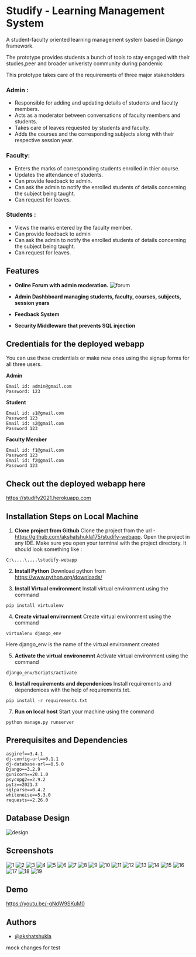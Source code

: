 
# Studify - Learning Management System

A student-faculty oriented learning management system 
based in Django framework.

The prototype provides students a bunch of tools to stay engaged with 
their studies,peer and broader univeristy community during pandemic

This prototype takes care of the requirements of three major stakeholders
### Admin : 
- Responsible for adding and updating details of students and faculty members.
- Acts as a moderator between conversations of faculty members and students.
- Takes care of leaves requested by students and faculty.
- Adds the courses and the corresponding subjects along with their respective session year.

### Faculty:
- Enters the marks of corresponding students enrolled in thier course.
- Updates the attendance of students.
- Can provide feedback to admin.
- Can ask the admin to notify the enrolled students of details concerning the subject being taught.
- Can request for leaves.

### Students :
- Views the marks entered by the faculty member.
- Can provide feedback to admin
- Can ask the admin to notify the enrolled students of details concerning the subject being taught.
- Can request for leaves.


## Features

- **Online Forum with admin moderation.**
 ![forum](https://github.com/akshatshukla175/studify-webapp/blob/main/demo/forum.png)
 
- **Admin Dashbboard managing students, faculty, courses, subjects, session years**
- **Feedback System**
- **Security Middleware that prevents SQL injection**

## Credentials for the deployed webapp

You can use these credentials or make new ones using the signup forms for all three users. 

**Admin**

    Email id: admin@gmail.com
    Password: 123
    
**Student**

    Email id: s1@gmail.com
    Password 123
    Email id: s2@gmail.com
    Password 123
    
**Faculty Member**

    Email id: f1@gmail.com
    Password 123
    Email id: f2@gmail.com
    Password 123

## Check out the deployed webapp here

https://studify2021.herokuapp.com

## Installation Steps on Local Machine

1. **Clone project from Github**
Clone the project from the url - https://github.com/akshatshukla175/studify-webapp.
Open the project in any IDE. Make sure you open your terminal with the project directory. It should look something like :
>> 
    C:\....\....\studify-webapp

2. **Install Python**
Download python from https://www.python.org/downloads/

3. **Install Virtual environment**
Install virtual environment using the command 
>>
    pip install virtualenv

4. **Create virtual environment**
Create virtual environment using the command
>>
    virtualenv django_env

Here django_env is the name of the virtual environment created

5. **Activate the virtual environemnt**
Activate virtual environment using the command
>>
    django_env/Scripts/activate

6. **Install requirements and dependenices**
Install requirements and dependenices with the help of requirements.txt.
>>
    pip install -r requirements.txt

7. **Run on local host**
Start your machine using the command
>>
    python manage.py runserver
## Prerequisites and Dependencies

>>
    asgiref==3.4.1
    dj-config-url==0.1.1
    dj-database-url==0.5.0
    Django==3.2.9
    gunicorn==20.1.0
    psycopg2==2.9.2
    pytz==2021.3
    sqlparse==0.4.2
    whitenoise==5.3.0
    requests==2.26.0
## Database Design

![design](https://github.com/akshatshukla175/studify-webapp/blob/main/demo/dd.png)

## Screenshots

![1](https://github.com/akshatshukla175/studify-webapp/blob/main/demo/1.png)
![2](https://github.com/akshatshukla175/studify-webapp/blob/main/demo/2.png)
![3](https://github.com/akshatshukla175/studify-webapp/blob/main/demo/3.png)
![4](https://github.com/akshatshukla175/studify-webapp/blob/main/demo/4.png)
![5](https://github.com/akshatshukla175/studify-webapp/blob/main/demo/5.png)
![6](https://github.com/akshatshukla175/studify-webapp/blob/main/demo/6.png)
![7](https://github.com/akshatshukla175/studify-webapp/blob/main/demo/7.png)
![8](https://github.com/akshatshukla175/studify-webapp/blob/main/demo/8.png)
![9](https://github.com/akshatshukla175/studify-webapp/blob/main/demo/9.png)
![10](https://github.com/akshatshukla175/studify-webapp/blob/main/demo/10.png)
![11](https://github.com/akshatshukla175/studify-webapp/blob/main/demo/11.png)
![12](https://github.com/akshatshukla175/studify-webapp/blob/main/demo/12.png)
![13](https://github.com/akshatshukla175/studify-webapp/blob/main/demo/13.png)
![14](https://github.com/akshatshukla175/studify-webapp/blob/main/demo/14.png)
![15](https://github.com/akshatshukla175/studify-webapp/blob/main/demo/15.png)
![16](https://github.com/akshatshukla175/studify-webapp/blob/main/demo/16.png)
![17](https://github.com/akshatshukla175/studify-webapp/blob/main/demo/17.png)
![18](https://github.com/akshatshukla175/studify-webapp/blob/main/demo/18.png)
![19](https://github.com/akshatshukla175/studify-webapp/blob/main/demo/19.png)

## Demo

https://youtu.be/-gNdW9SKuM0

## Authors

- [@akshatshukla](https://github.com/akshatshukla175)

mock changes for test